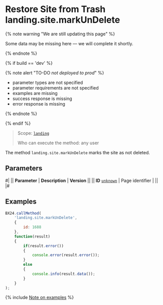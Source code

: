 # Restore Site from Trash landing.site.markUnDelete

{% note warning "We are still updating this page" %}

Some data may be missing here — we will complete it shortly.

{% endnote %}

{% if build == 'dev' %}

{% note alert "TO-DO _not deployed to prod_" %}

- parameter types are not specified
- parameter requirements are not specified
- examples are missing
- success response is missing
- error response is missing

{% endnote %}

{% endif %}

> Scope: [`landing`](../../scopes/permissions.md)
>
> Who can execute the method: any user

The method `landing.site.markUnDelete` marks the site as not deleted.

## Parameters

#|
|| **Parameter** | **Description** | **Version** ||
|| **ID**
[`unknown`](../../data-types.md) | Page identifier | ||
|#

## Examples

```js
BX24.callMethod(
    'landing.site.markUnDelete',
    {
        id: 1688
    },
    function(result)
    {
        if(result.error())
        {
            console.error(result.error());
        }
        else
        {
            console.info(result.data());
        }
    }
);
```

{% include [Note on examples](../../../_includes/examples.md) %}
